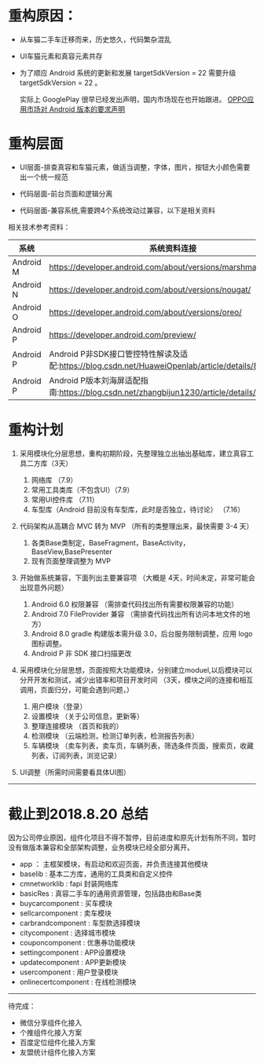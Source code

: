 
# 重构原因：

- 从车猫二手车迁移而来，历史悠久，代码繁杂混乱
- UI车猫元素和真容元素共存
- 为了顺应 Android 系统的更新和发展 targetSdkVersion = 22 需要升级 targetSdkVersion = 22 。

  实际上 GooglePlay 很早已经发出声明，国内市场现在也开始跟进。
  [OPPO应用市场对 Android 版本的要求声明](https://open.oppomobile.com/service/message/detail?id=91487)

# 重构层面
- UI层面-排查真容和车猫元素，做适当调整，字体，图片，按钮大小颜色需要出一个统一规范

- 代码层面-前台页面和逻辑分离

- 代码层面-兼容系统,需要跨4个系统改动过兼容，以下是相关资料

相关技术参考资料：

|系统|系统资料连接|
|----|----|
|Android M|https://developer.android.com/about/versions/marshmallow/|
|Android N|https://developer.android.com/about/versions/nougat/|
|Android O|https://developer.android.com/about/versions/oreo/|
|Android P|https://developer.android.com/preview/|
|Android P|Android P非SDK接口管控特性解读及适配:https://blog.csdn.net/HuaweiOpenlab/article/details/80417311
|Android P|Android P版本刘海屏适配指南:https://blog.csdn.net/zhangbijun1230/article/details/80097746|

# 重构计划

  1. 采用模块化分层思想，重构初期阶段，先整理独立出抽出基础库，建立真容工具二方库（3天）
      1. 网络库 （7.9）
      2. 常用工具类库（不包含UI）（7.9）
      3. 常用UI控件库 （7.11）
      4. 车型库（Android 目前没有车型库，此时是否独立，待讨论） （7.16）

  2. 代码架构从高耦合 MVC 转为 MVP （所有的类整理出来，最快需要 3-4 天）

     1. 各类Base类制定，BaseFragment，BaseActivity，BaseView,BasePresenter
     2. 现有页面整理调整为 MVP

  3. 开始做系统兼容，下面列出主要兼容项 （大概是 4天，时间未定，非常可能会出现意外问题）
     1. Android 6.0 权限兼容 （需排查代码找出所有需要权限兼容的功能）
     2. Android 7.0 FileProvider 兼容  （需排查代码找出所有访问本地文件的地方）
     3. Android 8.0 gradle 构建版本需升级 3.0，后台服务限制调整，应用 logo 图标调整。
     4. Android P 非 SDK 接口扫描更改

  4. 采用模块化分层思想，页面按照大功能模块，分别建立moduel,以后模块可以分开开发和测试，减少出错率和项目开发时间 （3天，模块之间的连接和相互调用，页面归分，可能会遇到问题，）
     1. 用户模块（登录）
     2. 设置模块 （关于公司信息，更新等）
     3. 整理连接模块 （首页和我的）
     4. 检测模块 （云端检测，检测订单列表，检测报告列表）
     5. 车辆模块 （卖车列表，卖车页，车辆列表，筛选条件页面，搜索页，收藏列表，订阅列表，浏览记录）

  5. UI调整（所需时间需要看具体UI图）

----

# 截止到2018.8.20 总结

因为公司停业原因，组件化项目不得不暂停，目前进度和原先计划有所不同，暂时没有做版本兼容和全部架构调整，业务模块已经全部分离开。

- app ： 主框架模块，有启动和欢迎页面，并负责连接其他模块
- baselib : 基本二方库，通用的工具类和自定义控件
- cmnetworklib : fapi 封装网络库
- basicRes : 真容二手车的通用资源管理，包括路由和Base类
- buycarcomponent : 买车模块
- sellcarcomponent : 卖车模块
- carbrandcomponent : 车型款选择模块
- citycomponent : 选择城市模块
- couponcomponent : 优惠券功能模块
- settingcomponent : APP设置模块
- updatecomponent : APP更新模块
- usercomponent : 用户登录模块
- onlinecertcomponent : 在线检测模块

---

待完成：

- 微信分享组件化接入
- 个推组件化接入方案
- 百度定位组件化接入方案
- 友盟统计组件化接入方案

